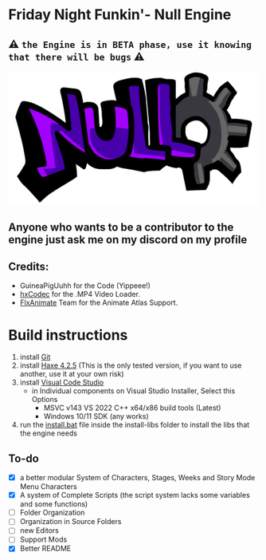 # Friday Night Funkin'- Null Engine

## ⚠ ``` the Engine is in BETA phase, use it knowing that there will be bugs ``` ⚠

![EngineLogo](assets/engine/logo.png)

## Anyone who wants to be a contributor to the engine just ask me on my discord on my profile
## Credits:
- GuineaPigUuhh for the Code (Yippeee!)
- [hxCodec](https://github.com/polybiusproxy/hxCodec) for the .MP4 Video Loader.
- [FlxAnimate](https://github.com/Dot-Stuff/flxanimate/) Team for the Animate Atlas Support.

# Build instructions
1. install [Git](https://git-scm.com/download/win)
2. install [Haxe 4.2.5](https://haxe.org/download/version/4.2.5/) (This is the only tested version, if you want to use another, use it at your own risk)
3. install [Visual Code Studio](https://visualstudio.microsoft.com/pt-br/thank-you-downloading-visual-studio/?sku=Community&channel=Release&version=VS2022&source=VSLandingPage&passive=false&cid=2030)
    - in Individual components on Visual Studio Installer, Select this Options
        - MSVC v143 VS 2022 C++ x64/x86 build tools (Latest)
        - Windows 10/11 SDK (any works)
4. run the [install.bat](https://github.com/GuineaPigUuhh/Funkin-NullEngine/blob/main/install-libs/install.bat) file inside the install-libs folder to install the libs that the engine needs


## To-do
- [x] a better modular System of Characters, Stages, Weeks and Story Mode Menu Characters
- [x] A system of Complete Scripts (the script system lacks some variables and some functions)
- [ ] Folder Organization
- [ ] Organization in Source Folders
- [ ] new Editors
- [ ] Support Mods
- [x] Better README